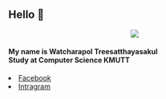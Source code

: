 <h2>Hello 👋</h2>
<center><img src="../Pic/Squrriel.png"></center>
<h4>My name is Watcharapol Treesatthayasakul<br> Study at Computer Science KMUTT</h4>
<li>
  <a href="https://www.facebook.com/watcharapol.treesatthayasakul.96"> Facebook </a>
</li>
<li>
  <a href="https://www.instagram.com/o.wt28_/"> Intragram </a>
</li>
